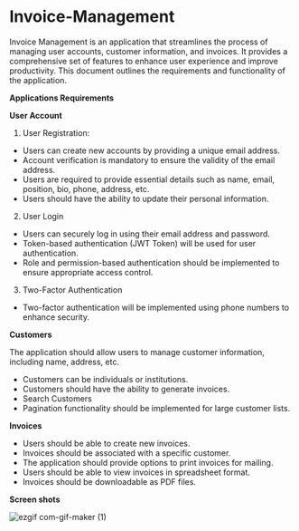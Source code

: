 # Invoice-Management
Invoice Management is an application that streamlines the process of managing user accounts, customer information, and invoices. 
It provides a comprehensive set of features to enhance user experience and improve productivity. This document outlines the requirements and functionality of the application.

**Applications Requirements**

**User Account**
1. User Registration:

* Users can create new accounts by providing a unique email address.
* Account verification is mandatory to ensure the validity of the email address.
* Users are required to provide essential details such as name, email, position, bio, phone, address, etc.
* Users should have the ability to update their personal information.

2. User Login
* Users can securely log in using their email address and password.
* Token-based authentication (JWT Token) will be used for user authentication.
* Role and permission-based authentication should be implemented to ensure appropriate access control.
  
3. Two-Factor Authentication
* Two-factor authentication will be implemented using phone numbers to enhance security.

**Customers**

The application should allow users to manage customer information, including name, address, etc.
* Customers can be individuals or institutions.
* Customers should have the ability to generate invoices.
* Search Customers
* Pagination functionality should be implemented for large customer lists.

**Invoices**
* Users should be able to create new invoices.
* Invoices should be associated with a specific customer.
* The application should provide options to print invoices for mailing.
* Users should be able to view invoices in spreadsheet format.
* Invoices should be downloadable as PDF files.

**Screen shots**

![ezgif com-gif-maker (1)](https://github.com/mossaab-zegaoui/Invoice-Management/assets/97173944/44c93848-52b0-4774-976d-ced6874dbd2c)


